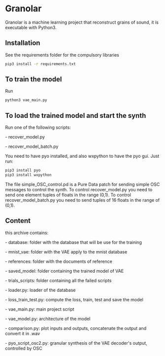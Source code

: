 # Granolar

Granolar is a machine learning project that reconstruct grains of sound, it is executable with Python3.

## Installation

See the requirements folder for the compulsory libraries

```bash
pip3 install -r requirements.txt
```

## To train the model

Run

```bash
python3 vae_main.py
```

## To load the trained model and start the synth
Run one of the following scripts:

\- recover_model.py

\- recover_model_batch.py

You need to have pyo installed, and also wxpython to have the pyo gui. Just run:

```bash
pip3 install pyo
pip3 install wxpython
```
The file simple_OSC_control.pd is a Pure Data patch for sending simple OSC messages to control the synth. To control recover_model.py you need to send one element tuples of floats in the range (0,1). To control recover_model_batch.py you need to send tuples of 16 floats in the range of (0,1).

## Content

this archive contains:

\- database: folder with the database that will be use for the training

\- mnist_vae: folder with the VAE apply to the mnist database

\- references: folder with the documents of reference

\- saved_model: folder containing the trained model of VAE

\- trials_scripts: folder containing all the failed scripts

\- loader.py: loader of the database

\- loss_train_test.py: compute the loss, train, test and save the model

\- vae_main.py: main project script

\- vae_model.py: architecture of the model

\- comparison.py: plot inputs and outputs, concatenate the output and convert it in .wav

\- pyo_script_osc2.py: granular synthesis of the VAE decoder's output, controlled by OSC

